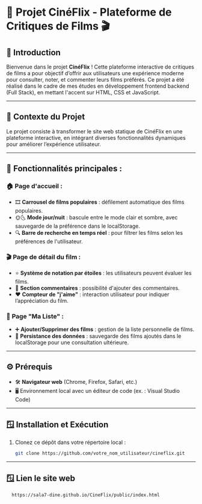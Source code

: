 # 📁 Projet CinéFlix - Plateforme de Critiques de Films 🎬

## 🌟 Introduction

Bienvenue dans le projet **CinéFlix** ! Cette plateforme interactive de critiques de films a pour objectif d’offrir aux utilisateurs une expérience moderne pour consulter, noter, et commenter leurs films préférés. Ce projet a été réalisé dans le cadre de mes études en développement frontend backend (Full Stack), en mettant l'accent sur HTML, CSS et JavaScript.

---

## 📝 Contexte du Projet

Le projet consiste à transformer le site web statique de CinéFlix en une plateforme interactive, en intégrant diverses fonctionnalités dynamiques pour améliorer l’expérience utilisateur.

---

## 🎯 **Fonctionnalités principales :**

### 🏠 **Page d'accueil :**

- 🎞️ **Carrousel de films populaires** : défilement automatique des films populaires.
- 🌞🌜 **Mode jour/nuit** : bascule entre le mode clair et sombre, avec sauvegarde de la préférence dans le localStorage.
- 🔍 **Barre de recherche en temps réel** : pour filtrer les films selon les préférences de l'utilisateur.

### 🎬 **Page de détail du film :**

- ⭐ **Système de notation par étoiles** : les utilisateurs peuvent évaluer les films.
- 📝 **Section commentaires** : possibilité d'ajouter des commentaires.
- ❤️ **Compteur de "j'aime"** : interaction utilisateur pour indiquer l’appréciation du film.

### 📂 **Page "Ma Liste" :**

- ➕ **Ajouter/Supprimer des films** : gestion de la liste personnelle de films.
- 💾 **Persistance des données** : sauvegarde des films ajoutés dans le localStorage pour une consultation ultérieure.

---

## ⚙️ Prérequis

- 🛠️ **Navigateur web** (Chrome, Firefox, Safari, etc.)
- 🖥️ Environnement local avec un éditeur de code (ex. : Visual Studio Code)

---

## 🪟 Installation et Exécution

1. Clonez ce dépôt dans votre répertoire local :
   ```bash
   git clone https://github.com/votre_nom_utilisateur/cineflix.git

---

## 🪟 Lien le site web

 ```bash
   https://sala7-dine.github.io/CineFlix/public/index.html



